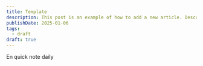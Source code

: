 ```yaml
---
title: Template
description: This post is an example of how to add a new article. Description 50-160 words
publishDate: 2025-01-06
tags:
  - draft
draft: true
---
```


En quick note daily


